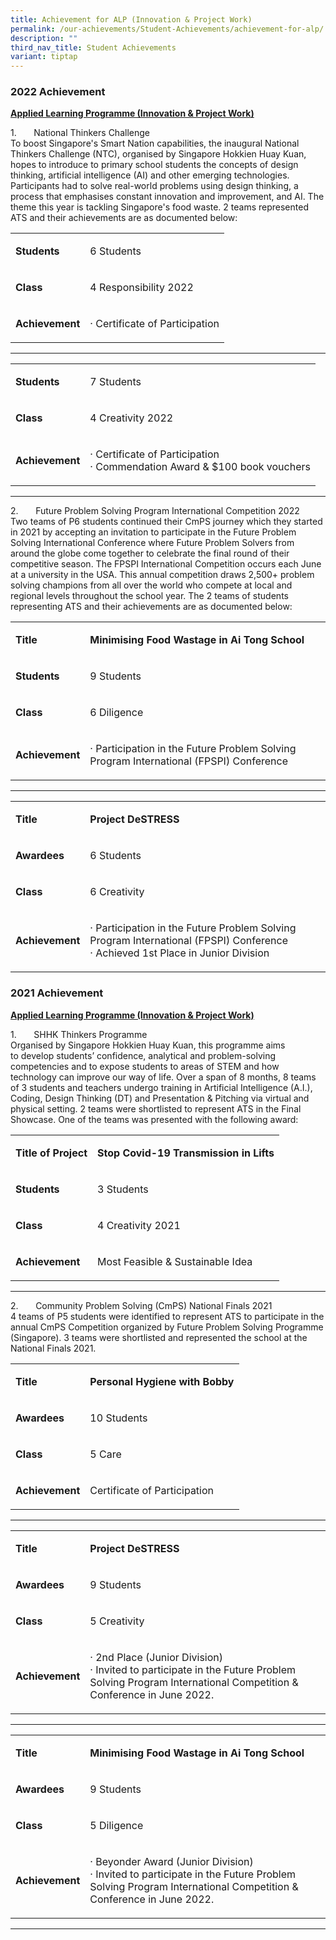 ```yaml
---
title: Achievement for ALP (Innovation & Project Work)
permalink: /our-achievements/Student-Achievements/achievement-for-alp/
description: ""
third_nav_title: Student Achievements
variant: tiptap
---
```

<h3>2022 Achievement</h3>
<p><strong><u>Applied Learning Programme (Innovation &amp; Project Work)</u></strong>
</p>
<p>1.&nbsp;&nbsp;&nbsp;&nbsp;&nbsp;&nbsp;&nbsp;National Thinkers Challenge
<br>To boost Singapore's Smart Nation capabilities, the inaugural National
Thinkers Challenge (NTC), organised by Singapore Hokkien Huay Kuan, hopes
to introduce to primary school students the concepts of design thinking,
artificial intelligence (AI) and other emerging technologies. Participants
had to solve real-world problems using design thinking, a process that
emphasises constant innovation and improvement, and AI. The theme this
year is tackling Singapore's food waste. 2 teams represented ATS and their
achievements are as documented below:</p>
<table style="minWidth: 50px">
<colgroup>
<col>
<col>
</colgroup>
<tbody>
<tr>
<td rowspan="1" colspan="1">
<p><strong>Students</strong>
</p>
</td>
<td rowspan="1" colspan="1">
<p>6 Students</p>
</td>
</tr>
<tr>
<td rowspan="1" colspan="1">
<p><strong>Class</strong>
</p>
</td>
<td rowspan="1" colspan="1">
<p>4 Responsibility 2022</p>
</td>
</tr>
<tr>
<td rowspan="1" colspan="1">
<p><strong>Achievement</strong>
</p>
</td>
<td rowspan="1" colspan="1">
<p>· Certificate of Participation</p>
</td>
</tr>
</tbody>
</table>
<hr>
<table style="minWidth: 50px">
<colgroup>
<col>
<col>
</colgroup>
<tbody>
<tr>
<td rowspan="1" colspan="1">
<p><strong>Students</strong>
</p>
</td>
<td rowspan="1" colspan="1">
<p>7 Students</p>
</td>
</tr>
<tr>
<td rowspan="1" colspan="1">
<p><strong>Class</strong>
</p>
</td>
<td rowspan="1" colspan="1">
<p>4 Creativity 2022</p>
</td>
</tr>
<tr>
<td rowspan="1" colspan="1">
<p><strong>Achievement</strong>
</p>
</td>
<td rowspan="1" colspan="1">
<p>· Certificate of Participation
<br>· Commendation Award &amp; $100 book vouchers</p>
</td>
</tr>
</tbody>
</table>
<hr>
<p>2.&nbsp;&nbsp;&nbsp;&nbsp;&nbsp;&nbsp;&nbsp;Future Problem Solving Program
International Competition 2022
<br>Two teams of P6 students continued their CmPS journey which they started
in 2021 by accepting an invitation to participate in the Future Problem
Solving International Conference where Future Problem Solvers from around
the globe come together to celebrate the final round of their competitive
season. The FPSPI International Competition occurs each June at a university
in the USA. This annual competition draws&nbsp;2,500+ problem solving champions&nbsp;from
all over the world who compete at local and regional levels throughout
the school year. The 2 teams of students representing ATS and their achievements
are as documented below:</p>
<table style="minWidth: 50px">
<colgroup>
<col>
<col>
</colgroup>
<tbody>
<tr>
<td rowspan="1" colspan="1">
<p><strong>Title</strong>
</p>
</td>
<td rowspan="1" colspan="1">
<p><strong>Minimising Food Wastage in Ai Tong School</strong>
</p>
</td>
</tr>
<tr>
<td rowspan="1" colspan="1">
<p><strong>Students</strong>
</p>
</td>
<td rowspan="1" colspan="1">
<p>9 Students</p>
</td>
</tr>
<tr>
<td rowspan="1" colspan="1">
<p><strong>Class</strong>
</p>
</td>
<td rowspan="1" colspan="1">
<p>6 Diligence</p>
</td>
</tr>
<tr>
<td rowspan="1" colspan="1">
<p><strong>Achievement</strong>
</p>
</td>
<td rowspan="1" colspan="1">
<p>· Participation in the Future Problem Solving Program International (FPSPI)
Conference</p>
</td>
</tr>
</tbody>
</table>
<hr>
<table style="minWidth: 50px">
<colgroup>
<col>
<col>
</colgroup>
<tbody>
<tr>
<td rowspan="1" colspan="1">
<p><strong>Title</strong>
</p>
</td>
<td rowspan="1" colspan="1">
<p><strong>Project DeSTRESS</strong>
</p>
</td>
</tr>
<tr>
<td rowspan="1" colspan="1">
<p><strong>Awardees</strong>
</p>
</td>
<td rowspan="1" colspan="1">
<p>6 Students</p>
</td>
</tr>
<tr>
<td rowspan="1" colspan="1">
<p><strong>Class</strong>
</p>
</td>
<td rowspan="1" colspan="1">
<p>6 Creativity</p>
</td>
</tr>
<tr>
<td rowspan="1" colspan="1">
<p><strong>Achievement</strong>
</p>
</td>
<td rowspan="1" colspan="1">
<p>· Participation in the Future Problem Solving Program International (FPSPI)
Conference
<br>· Achieved 1st Place in Junior Division</p>
</td>
</tr>
</tbody>
</table>
<h3>2021 Achievement</h3>
<p><strong><u>Applied Learning Programme (Innovation &amp; Project Work)</u></strong>
</p>
<p>1.&nbsp;&nbsp;&nbsp;&nbsp;&nbsp;&nbsp;&nbsp;SHHK Thinkers Programme
<br>Organised by Singapore Hokkien Huay Kuan, this programme aims to&nbsp;develop
students’ confidence, analytical and problem-solving competencies and to
expose students to areas of STEM and how technology can improve our way
of life.&nbsp;Over a span of 8 months, 8 teams of 3 students and teachers
undergo training in Artificial Intelligence (A.I.), Coding, Design Thinking
(DT) and Presentation &amp; Pitching via virtual and physical setting.
2 teams were shortlisted to represent ATS in the Final Showcase. One of
the teams was presented with the following award:</p>
<table style="minWidth: 50px">
<colgroup>
<col>
<col>
</colgroup>
<tbody>
<tr>
<td rowspan="1" colspan="1">
<p><strong>Title of Project</strong>
</p>
</td>
<td rowspan="1" colspan="1">
<p><strong>Stop Covid-19 Transmission in Lifts</strong>
</p>
</td>
</tr>
<tr>
<td rowspan="1" colspan="1">
<p><strong>Students</strong>
</p>
</td>
<td rowspan="1" colspan="1">
<p>3 Students</p>
</td>
</tr>
<tr>
<td rowspan="1" colspan="1">
<p><strong>Class</strong>
</p>
</td>
<td rowspan="1" colspan="1">
<p>4 Creativity 2021</p>
</td>
</tr>
<tr>
<td rowspan="1" colspan="1">
<p><strong>Achievement</strong>
</p>
</td>
<td rowspan="1" colspan="1">
<p>Most Feasible &amp; Sustainable Idea</p>
</td>
</tr>
</tbody>
</table>
<hr>
<p>2.&nbsp;&nbsp;&nbsp;&nbsp;&nbsp;&nbsp;&nbsp;Community Problem Solving
(CmPS) National Finals 2021
<br>4 teams of P5 students were identified to represent ATS to participate
in the annual CmPS Competition organized by Future Problem Solving Programme
(Singapore). 3 teams were shortlisted and represented the school at the
National Finals 2021.</p>
<table style="minWidth: 50px">
<colgroup>
<col>
<col>
</colgroup>
<tbody>
<tr>
<td rowspan="1" colspan="1">
<p><strong>Title</strong>
</p>
</td>
<td rowspan="1" colspan="1">
<p><strong>Personal Hygiene with Bobby</strong>
</p>
</td>
</tr>
<tr>
<td rowspan="1" colspan="1">
<p><strong>Awardees</strong>
</p>
</td>
<td rowspan="1" colspan="1">
<p>10 Students</p>
</td>
</tr>
<tr>
<td rowspan="1" colspan="1">
<p><strong>Class</strong>
</p>
</td>
<td rowspan="1" colspan="1">
<p>5 Care</p>
</td>
</tr>
<tr>
<td rowspan="1" colspan="1">
<p><strong>Achievement</strong>
</p>
</td>
<td rowspan="1" colspan="1">
<p>Certificate of Participation</p>
</td>
</tr>
</tbody>
</table>
<hr>
<table style="minWidth: 50px">
<colgroup>
<col>
<col>
</colgroup>
<tbody>
<tr>
<td rowspan="1" colspan="1">
<p><strong>Title</strong>
</p>
</td>
<td rowspan="1" colspan="1">
<p><strong>Project DeSTRESS</strong>
</p>
</td>
</tr>
<tr>
<td rowspan="1" colspan="1">
<p><strong>Awardees</strong>
</p>
</td>
<td rowspan="1" colspan="1">
<p>9 Students</p>
</td>
</tr>
<tr>
<td rowspan="1" colspan="1">
<p><strong>Class</strong>
</p>
</td>
<td rowspan="1" colspan="1">
<p>5 Creativity</p>
</td>
</tr>
<tr>
<td rowspan="1" colspan="1">
<p><strong>Achievement</strong>
</p>
</td>
<td rowspan="1" colspan="1">
<p>· 2nd Place (Junior Division)
<br>· Invited to participate in the Future Problem Solving Program International
Competition &amp; Conference in June 2022.</p>
</td>
</tr>
</tbody>
</table>
<hr>
<table style="minWidth: 50px">
<colgroup>
<col>
<col>
</colgroup>
<tbody>
<tr>
<td rowspan="1" colspan="1">
<p><strong>Title</strong>
</p>
</td>
<td rowspan="1" colspan="1">
<p><strong>Minimising Food Wastage in Ai Tong School</strong>
</p>
</td>
</tr>
<tr>
<td rowspan="1" colspan="1">
<p><strong>Awardees</strong>
</p>
</td>
<td rowspan="1" colspan="1">
<p>9 Students</p>
</td>
</tr>
<tr>
<td rowspan="1" colspan="1">
<p><strong>Class</strong>
</p>
</td>
<td rowspan="1" colspan="1">
<p>5 Diligence</p>
</td>
</tr>
<tr>
<td rowspan="1" colspan="1">
<p><strong>Achievement</strong>
</p>
</td>
<td rowspan="1" colspan="1">
<p>· Beyonder Award (Junior Division)
<br>· Invited to participate in the Future Problem Solving Program International
Competition &amp; Conference in June 2022.</p>
</td>
</tr>
</tbody>
</table>
<hr>
<p></p>
<p></p>
<p></p>